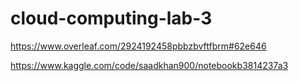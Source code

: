 # cloud-computing-lab-3
https://www.overleaf.com/2924192458pbbzbvftfbrm#62e646


https://www.kaggle.com/code/saadkhan900/notebookb3814237a3
